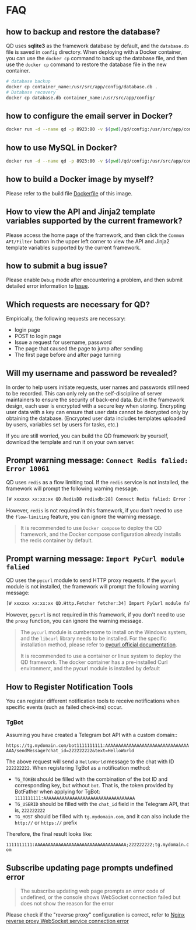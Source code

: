 # FAQ

## how to backup and restore the database?

QD uses **sqlite3** as the framework database by default, and the `database.db` file is saved in `config` directory. When deploying with a Docker container, you can use the `docker cp` command to back up the database file, and then use the `docker cp` command to restore the database file in the new container.

``` sh
# database backup
docker cp container_name:/usr/src/app/config/database.db .
# Database recovery
docker cp database.db container_name:/usr/src/app/config/
```

## how to configure the email server in Docker?

``` sh
docker run -d --name qd -p 8923:80 -v $(pwd)/qd/config:/usr/src/app/config --env MAIL_SMTP=$STMP_Server_ --env MAIL_PORT=$Mailbox_server_port --env MAIL_USER=$Username --env MAIL_PASSWORD=$Password --env DOMAIN=$Domain a76yyyy/qiandao
```

## how to use MySQL in Docker?

``` sh
docker run -d --name qd -p 8923:80 -v $(pwd)/qd/config:/usr/src/app/config --ENV DB_TYPE=mysql --ENV JAWSDB_MARIA_URL=mysql://$username:$password@$hostname:$port/$database_name?auth_plugin= a76yyyy/qiandao
```

## how to build a Docker image by myself?

Please refer to the build file [Dockerfile](https://github.com/qd-today/qd/blob/master/Dockerfile) of this image.

## How to view the API and Jinja2 template variables supported by the current framework?

Please access the home page of the framework, and then click the `Common API/Filter` button in the upper left corner to view the API and Jinja2 template variables supported by the current framework.

## how to submit a bug issue?

Please enable `Debug` mode after encountering a problem, and then submit detailed error information to [Issue](https://github.com/qd-today/qd/issues).

## Which requests are necessary for QD?

Empirically, the following requests are necessary:

- login page
- POST to login page
- Issue a request for username, password
- The page that caused the page to jump after sending
- The first page before and after page turning

## Will my username and password be revealed?

In order to help users initiate requests, user names and passwords still need to be recorded. This can only rely on the self-discipline of server maintainers to ensure the security of back-end data. But in the framework design, each user is encrypted with a secure key when storing. Encrypting user data with a key can ensure that user data cannot be decrypted only by obtaining the database. (Encrypted user data includes templates uploaded by users, variables set by users for tasks, etc.)

If you are still worried, you can build the QD framework by yourself, download the template and run it on your own server.

## Prompt warning message: `Connect Redis falied: Error 10061`

QD uses `redis` as a flow limiting tool. If the `redis` service is not installed, the framework will prompt the following warning message.

``` sh
[W xxxxxx xx:xx:xx QD.RedisDB redisdb:28] Connect Redis falied: Error 10061 connecting to localhost:6379. No connection could be made because the target machine actively refused it.
```

However, `redis` is not required in this framework, if you don't need to use the `flow-limiting` feature, you can ignore the warning message.

> It is recommended to use `Docker compose` to deploy the QD framework, and the Docker compose configuration already installs the redis container by default.

## Prompt warning message: `Import PyCurl module falied`

QD uses the `pycurl` module to send HTTP proxy requests. If the `pycurl` module is not installed, the framework will prompt the following warning message:

``` sh
[W xxxxxx xx:xx:xx QD.Http.Fetcher fetcher:34] Import PyCurl module falied: No module named 'pycurl'
```

However, `pycurl` is not required in this framework, if you don't need to use the `proxy` function, you can ignore the warning message.

> The `pycurl` module is cumbersome to install on the Windows system, and the `libcurl` library needs to be installed. For the specific installation method, please refer to [pycurl official documentation](http://pycurl.io/docs/latest/install.html).
>
> It is recommended to use a container or linux system to deploy the QD framework. The docker container has a pre-installed Curl environment, and the pycurl module is installed by default

## How to Register Notification Tools

You can register different notification tools to receive notifications when specific events (such as failed check-ins) occur.

### TgBot

Assuming you have created a Telegram bot API with a custom domain::

`https://tg.mydomain.com/bot1111111111:AAAAAAAAAAAAAAAAAAAAAAAAAAAAAAAAAAA/sendMessage?chat_id=222222222&text=HelloWorld`

The above request will send a `HelloWorld` message to the chat with ID `222222222`. When registering TgBot as a notification method:

- `TG_TOKEN` should be filled with the combination of the bot ID and corresponding key, but without `bot`. That is, the token provided by BotFather when applying for TgBot: `1111111111:AAAAAAAAAAAAAAAAAAAAAAAAAAAAAAAAAAA`
- `TG_USERID` should be filled with the `chat_id` field in the Telegram API, that is, `222222222`
- `TG_HOST` should be filled with `tg.mydomain.com`, and it can also include the `http://` or `https://` prefix

Therefore, the final result looks like:

`1111111111:AAAAAAAAAAAAAAAAAAAAAAAAAAAAAAAAAAA;222222222;tg.mydomain.com`

## Subscribe updating page prompts undefined error

> The subscribe updating web page prompts an error code of undefined, or the console shows WebSocket connection failed but does not show the reason for the error

Please check if the "reverse proxy" configuration is correct, refer to [Nginx reverse proxy WebSocket service connection error](https://blog.csdn.net/tiven_/article/details/126126442)